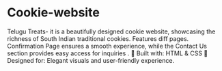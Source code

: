 # Cookie-website
Telugu Treats- it is a beautifully designed cookie website, showcasing the richness of South Indian traditional cookies. Features diff pages. Confirmation Page ensures a smooth experience, while the Contact Us section provides easy access for inquiries . 📌 Built with: HTML &amp; CSS 🎨 Designed for: Elegant visuals and user-friendly experience.
